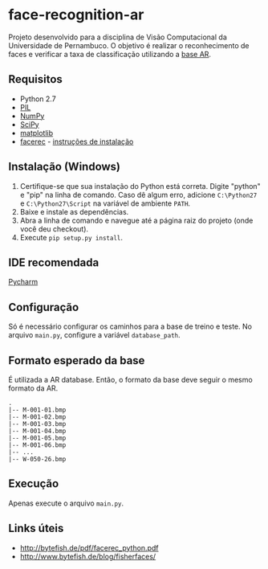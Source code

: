 # face-recognition-ar
Projeto desenvolvido para a disciplina de Visão Computacional da Universidade de Pernambuco. O objetivo é realizar o reconhecimento de faces e verificar a taxa de classificação utilizando a [base AR](http://www2.ece.ohio-state.edu/~aleix/ARdatabase.html).

## Requisitos ##
* Python 2.7
* [PIL](http://www.pythonware.com/products/pil/)
* [NumPy](http://www.numpy.org/)
* [SciPy](http://sourceforge.net/projects/scipy/files/latest/download?source=files)
* [matplotlib](http://matplotlib.org/)
* [facerec](https://github.com/bytefish/facerec) - [instruções de instalação](http://bytefish.de/dev/facerec/install/index.html)

## Instalação (Windows) ##
1. Certifique-se que sua instalação do Python está correta. Digite "python" e "pip" na linha de comando. Caso dê algum erro, adicione `C:\Python27` e `C:\Python27\Script` na variável de ambiente `PATH`. 
2. Baixe e instale as dependências.
3. Abra a linha de comando e navegue até a página raiz do projeto (onde você deu checkout).
4. Execute `pip setup.py install`.

## IDE recomendada ##
[Pycharm](https://www.jetbrains.com/pycharm/)

## Configuração ##
Só é necessário configurar os caminhos para a base de treino e teste. No arquivo `main.py`, configure a variável `database_path`.

## Formato esperado da base ##
É utilizada a AR database. Então, o formato da base deve seguir o mesmo formato da AR.

```
.
|-- M-001-01.bmp
|-- M-001-02.bmp
|-- M-001-03.bmp
|-- M-001-04.bmp
|-- M-001-05.bmp
|-- M-001-06.bmp
|-- ...
|-- W-050-26.bmp
```

## Execução ##
Apenas execute o arquivo `main.py`.

## Links úteis ##

* http://bytefish.de/pdf/facerec_python.pdf
* http://www.bytefish.de/blog/fisherfaces/
